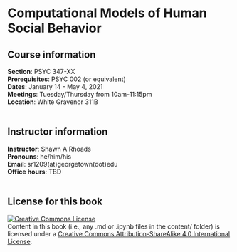 # Computational Models of Human Social Behavior

## Course information
**Section**: PSYC 347-XX<br />
**Prerequisites**: PSYC 002 (or equivalent)<br />
**Dates**: January 14 - May 4, 2021<br />
**Meetings**: Tuesday/Thursday from 10am-11:15pm<br />
**Location**: White Gravenor 311B<br /><br />

## Instructor information
**Instructor**: Shawn A Rhoads<br>
**Pronouns**: he/him/his<br>
**Email**: sr1209(at)georgetown(dot)edu<br>
**Office hours**: TBD<br /><br />

## License for this book
<a rel="license" href="http://creativecommons.org/licenses/by-sa/4.0/"><img alt="Creative Commons License" style="border-width:0" src="https://i.creativecommons.org/l/by-sa/4.0/88x31.png" /></a><br />
Content in this book (i.e., any .md or .ipynb files in the content/ folder) is licensed under a <a rel="license" href="http://creativecommons.org/licenses/by-sa/4.0/">Creative Commons Attribution-ShareAlike 4.0 International License</a>.